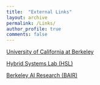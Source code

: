 ```yaml
---
title:  "External Links"
layout: archive
permalink: /Links/
author_profile: true
comments: false
---
```


[University of California at Berkeley](www.google.com)

[Hybrid Systems Lab (HSL)](www.google.com)

[Berkeley AI Research (BAIR)](www.google.com)